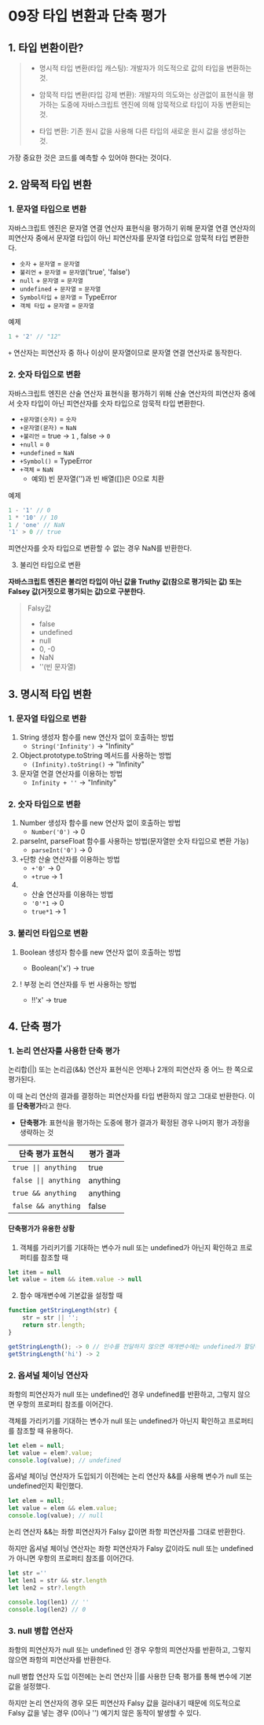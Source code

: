 # 09장 타입 변환과 단축 평가

## 1. 타입 변환이란?

> - 명시적 타입 변환(타입 캐스팅): 개발자가 의도적으로 값의 타입을 변환하는 것.
> 
> - 암묵적 타입 변환(타입 강제 변환): 개발자의 의도와는 상관없이 표현식을 평가하는 도중에 자바스크립트 엔진에 의해 암묵적으로 타입이 자동 변환되는 것.
>
> - 타입 변환: 기존 원시 값을 사용해 다른 타입의 새로운 원시 값을 생성하는 것.

가장 중요한 것은 코드를 예측할 수 있어야 한다는 것이다.

## 2. 암묵적 타입 변환

### 1. 문자열 타입으로 변환

자바스크립트 엔진은 문자열 연결 연산자 표현식을 평가하기 위해 문자열 연결 연산자의 피연산자 중에서 문자열 타입이 아닌 피연산자를 문자열 타입으로 암묵적 타입 변환한다.

- `숫자` + `문자열` = `문자열`
- `불리언` + `문자열` = `문자열`('true', 'false')
- `null` + `문자열` = `문자열`
- `undefined` + `문자열` = `문자열`
- `Symbol타입` + `문자열` = TypeError
- `객체 타입` + `문자열` = `문자열`


예제
```javascript
1 + '2' // "12"
```

`+` 연산자는 피연산자 중 하나 이상이 문자열이므로 문자열 연결 연산자로 동작한다.

### 2. 숫자 타입으로 변환

자바스크립트 엔진은 산술 연산자 표현식을 평가하기 위해 산술 연산자의 피연산자 중에서 숫자 타입이 아닌 피연산자를 숫자 타입으로 암묵적 타입 변환한다.

- `+문자열(숫자)` = `숫자`
- `+문자열(문자)` = `NaN`
- `+불리언` = true -> `1` , false -> `0`
- `+null` = `0`
- `+undefined` = `NaN`
- `+Symbol()` = TypeError
- `+객체` = `NaN`
    - 예외) 빈 문자열('')과 빈 배열([])은 0으로 치환

예제
```javascript
1 - '1' // 0
1 * '10' // 10
1 / 'one' // NaN
'1' > 0 // true
```

피연산자를 숫자 타입으로 변환할 수 없는 경우 NaN를 반환한다.

3. 불리언 타입으로 변환

**자바스크립트 엔진은 불리언 타입이 아닌 값을 Truthy 값(참으로 평가되는 값) 또는 Falsey 값(거짓으로 평가되는 값)으로 구분한다.**

> Falsy값
> - false
> - undefined
> - null
> - 0, -0
> - NaN
> - ''(빈 문자열)

## 3. 명시적 타입 변환

### 1. 문자열 타입으로 변환

1. String 생성자 함수를 new 연산자 없이 호출하는 방법
    - `String('Infinity')` -> "Infinity"  
2. Object.prototype.toString 메서드를 사용하는 방법
    - `(Infinity).toString()` -> "Infinity" 
3. 문자열 연결 연산자를 이용하는 방법
    - `Infinity + ''` -> "Infinity"

### 2. 숫자 타입으로 변환

1. Number 생성자 함수를 new 연산자 없이 호출하는 방법
    - `Number('0')` -> 0
2. parseInt, parseFloat 함수를 사용하는 방법(문자열만 숫자 타입으로 변환 가능)
    - `parseInt('0')` -> 0
3. `+`단항 산술 연산자를 이용하는 방법
    - `+'0'` -> 0
    - `+true` -> 1
4. * 산술 연산자를 이용하는 방법
    - `'0'*1` -> 0
    - `true*1` -> 1

### 3. 불리언 타입으로 변환

1. Boolean 생성자 함수를 new 연산자 없이 호출하는 방법
    - Boolean('x') -> true

2. ! 부정 논리 연산자를 두 번 사용하는 방법
    - !!'x' -> true

## 4. 단축 평가

### 1. 논리 연산자를 사용한 단축 평가

논리합(||) 또는 논리곱(&&) 연산자 표현식은 언제나 2개의 피연산자 중 어느 한 쪽으로 평가된다.

이 때 논리 연산의 결과를 결정하는 피연산자를 타입 변환하지 않고 그대로 반환한다. 이를 **단축평가**라고 한다.
- **단축평가**: 표현식을 평가하는 도중에 평가 결과가 확정된 경우 나머지 평가 과정을 생략하는 것

|단축 평가 표현식 | 평가 결과 |
|-----|----|
|`true \|\| anything` | true |
|`false \|\| anything` | anything |
|`true && anything` | anything |
|`false && anything` | false |

#### 단축평가가 유용한 상황

1. 객체를 가리키기를 기대하는 변수가 null 또는 undefined가 아닌지 확인하고 프로퍼티를 참조할 때

```javascript
let item = null
let value = item && item.value -> null
```

2. 함수 매개변수에 기본값을 설정할 때

```javascript
function getStringLength(str) {
    str = str || ''; 
    return str.length;
}

getStringLength(); -> 0 // 인수를 전달하지 않으면 매개변수에는 undefined가 할당된다.
getStringLength('hi') -> 2
```

### 2. 옵셔널 체이닝 연산자

좌항의 피연산자가 null 또는 undefined인 경우 undefined를 반환하고, 그렇지 않으면 우항의 프로퍼티 참조를 이어간다.

객체를 가리키기를 기대하는 변수가 null 또는 undefined가 아닌지 확인하고 프로퍼티를 참조할 때 유용하다.

```javascript
let elem = null;
let value = elem?.value;
console.log(value); // undefined
```

옵셔널 체이닝 연산자가 도입되기 이전에는 논리 연산자 &&를 사용해 변수가 null 또는 undefined인지 확인했다.

```javascript
let elem = null;
let value = elem && elem.value;
console.log(value); // null
```

논리 연산자 &&는 좌항 피연산자가 Falsy 값이면 좌항 피연산자를 그대로 반환한다.

하지만 옵셔널 체이닝 연산자는 좌항 피연산자가 Falsy 값이라도 null 또는 undefined가 아니면 우항의 프로퍼티 참조를 이어간다.

```javascript
let str =''
let len1 = str && str.length
let len2 = str?.length

console.log(len1) // ''
console.log(len2) // 0
```

### 3. null 병합 연산자

좌항의 피연산자가 null 또는 undefined 인 경우 우항의 피연산자를 반환하고, 그렇지 않으면 좌항의 피연산자를 반환한다.

null 병합 연산자 도입 이전에는 논리 연산자 ||를 사용한 단축 평가를 통해 변수에 기본값을 설정했다.

하지만 논리 연산자의 경우 모든 피연산자 Falsy 값을 걸러내기 때문에 의도적으로 Falsy 값을 넣는 경우 (0이나 '') 예기치 않은 동작이 발생할 수 있다.










